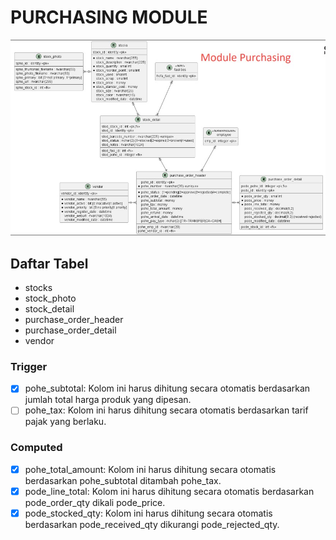 # PURCHASING MODULE

![table structure](purchasing_module.jpeg)

## Daftar Tabel
- stocks
- stock_photo
- stock_detail
- purchase_order_header
- purchase_order_detail
- vendor

<!-- **### Clustered Primary **Key**
- stock_detail : stod_stock_id
- purchase_order_detail : pode_pohe_id** -->

### Trigger 
- [x] pohe_subtotal: Kolom ini harus dihitung secara otomatis berdasarkan jumlah total harga produk yang dipesan.
- [ ] pohe_tax: Kolom ini harus dihitung secara otomatis berdasarkan tarif pajak yang berlaku.

### Computed
- [x] pohe_total_amount: Kolom ini harus dihitung secara otomatis berdasarkan pohe_subtotal ditambah pohe_tax.
- [x] pode_line_total: Kolom ini harus dihitung secara otomatis berdasarkan pode_order_qty dikali pode_price. 
- [x] pode_stocked_qty: Kolom ini harus dihitung secara otomatis berdasarkan pode_received_qty dikurangi pode_rejected_qty. 